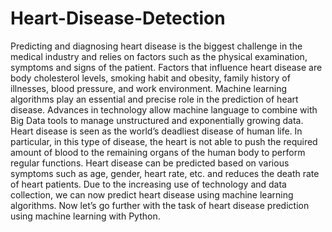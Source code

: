 # Heart-Disease-Detection
Predicting and diagnosing heart disease is the biggest challenge in the medical industry and relies on factors such as the physical examination, symptoms and signs of the patient.
Factors that influence heart disease are body cholesterol levels, smoking habit and obesity, family history of illnesses, blood pressure, and work environment. Machine learning algorithms play an essential and precise role in the prediction of heart disease.
Advances in technology allow machine language to combine with Big Data tools to manage unstructured and exponentially growing data. Heart disease is seen as the world’s deadliest disease of human life. In particular, in this type of disease, the heart is not able to push the required amount of blood to the remaining organs of the human body to perform regular functions.
Heart disease can be predicted based on various symptoms such as age, gender, heart rate, etc. and reduces the death rate of heart patients.
Due to the increasing use of technology and data collection, we can now predict heart disease using machine learning algorithms. Now let’s go further with the task of heart disease prediction using machine learning with Python.

